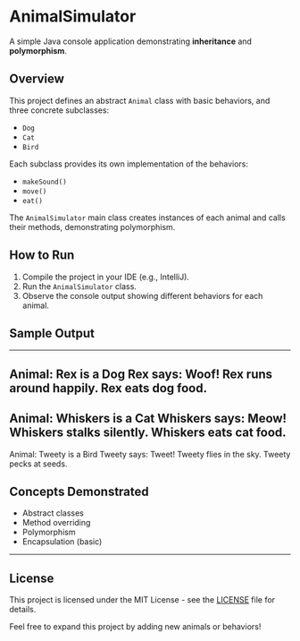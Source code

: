 # AnimalSimulator

A simple Java console application demonstrating **inheritance** and **polymorphism**.

## Overview

This project defines an abstract `Animal` class with basic behaviors, and three concrete subclasses:

- `Dog`
- `Cat`
- `Bird`

Each subclass provides its own implementation of the behaviors:
- `makeSound()`
- `move()`
- `eat()`

The `AnimalSimulator` main class creates instances of each animal and calls their methods, demonstrating polymorphism.

## How to Run

1. Compile the project in your IDE (e.g., IntelliJ).
2. Run the `AnimalSimulator` class.
3. Observe the console output showing different behaviors for each animal.

## Sample Output

---
Animal: Rex is a Dog
Rex says: Woof!
Rex runs around happily.
Rex eats dog food.
---
Animal: Whiskers is a Cat
Whiskers says: Meow!
Whiskers stalks silently.
Whiskers eats cat food.
---
Animal: Tweety is a Bird
Tweety says: Tweet!
Tweety flies in the sky.
Tweety pecks at seeds.

## Concepts Demonstrated

- Abstract classes
- Method overriding
- Polymorphism
- Encapsulation (basic)

---

## License

This project is licensed under the MIT License - see the [LICENSE](LICENSE) file for details.

Feel free to expand this project by adding new animals or behaviors!